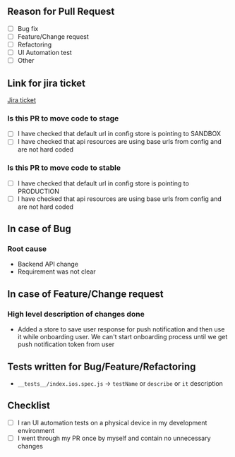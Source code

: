 ## Reason for Pull Request

- [ ] Bug fix
- [ ] Feature/Change request
- [ ] Refactoring
- [ ] UI Automation test
- [ ] Other

## Link for jira ticket
[Jira ticket](https://link.to.jira)

### Is this PR to move code to stage

- [ ] I have checked that default url in config store is pointing to SANDBOX
- [ ] I have checked that api resources are using base urls from config and are not hard coded

### Is this PR to move code to stable

- [ ] I have checked that default url in config store is pointing to PRODUCTION
- [ ] I have checked that api resources are using base urls from config and are not hard coded

## In case of Bug

### Root cause

- Backend API change
- Requirement was not clear

## In case of Feature/Change request

### High level description of changes done

- Added a store to save user response for push notification and then use it while onboarding user. We can't start onboarding process until we get push notification token from user

## Tests written for Bug/Feature/Refactoring

- `__tests__/index.ios.spec.js` -> `testName` or `describe` or `it` description

## Checklist

- [ ] I ran UI automation tests on a physical device in my development environment
- [ ] I went through my PR once by myself and contain no unnecessary changes
